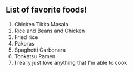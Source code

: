 ## List of favorite foods! 

1. Chicken Tikka Masala
2. Rice and Beans and Chicken
3. Fried rice
4. Pakoras
5. Spaghetti Carbonara 
6. Tonkatsu Ramen
7. I really just love anything that I'm able to cook 
